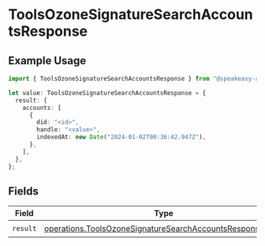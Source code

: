 # ToolsOzoneSignatureSearchAccountsResponse

## Example Usage

```typescript
import { ToolsOzoneSignatureSearchAccountsResponse } from "@speakeasy-api/bluesky/models/operations";

let value: ToolsOzoneSignatureSearchAccountsResponse = {
  result: {
    accounts: [
      {
        did: "<id>",
        handle: "<value>",
        indexedAt: new Date("2024-01-02T00:36:42.947Z"),
      },
    ],
  },
};
```

## Fields

| Field                                                                                                                                | Type                                                                                                                                 | Required                                                                                                                             | Description                                                                                                                          |
| ------------------------------------------------------------------------------------------------------------------------------------ | ------------------------------------------------------------------------------------------------------------------------------------ | ------------------------------------------------------------------------------------------------------------------------------------ | ------------------------------------------------------------------------------------------------------------------------------------ |
| `result`                                                                                                                             | [operations.ToolsOzoneSignatureSearchAccountsResponseBody](../../models/operations/toolsozonesignaturesearchaccountsresponsebody.md) | :heavy_check_mark:                                                                                                                   | N/A                                                                                                                                  |